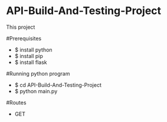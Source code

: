 # API-Build-And-Testing-Project

This project 

#Prerequisites

  - $ install python
  - $ install pip
  - $ install flask
 
 #Running python program
 
  - $ cd API-Build-And-Testing-Project
  - $ python main.py

#Routes 

  - GET
